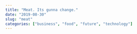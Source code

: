 ```yaml
---
title: "Meat. Its gunna change."
date: "2019-08-30"
slug: "meat"
categories: ["business", "food", "future", "technology"]
---
```



